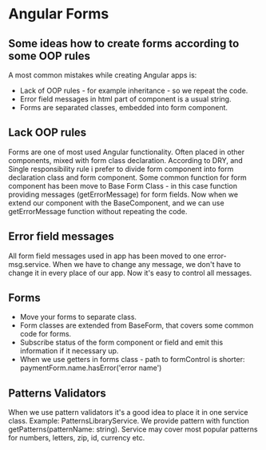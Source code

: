 # Angular Forms

## Some ideas how to create forms according to some OOP rules

A most common mistakes while creating Angular apps is:
- Lack of OOP rules  - for example inheritance - so we repeat the code.
- Error field messages in html part of component is a usual string.
- Forms are separated classes, embedded into form component.

## Lack OOP rules
Forms are one of most used Angular functionality. Often placed in other components, mixed with form class declaration.
According to DRY, and Single responsibility rule i prefer to divide form component into form declaration class and form component.
Some common function for form component  has been move to Base Form Class - in this case function providing messages (getErrorMessage) for form fields.
Now when we extend our component with the BaseComponent, and we can use getErrorMessage function without repeating the code.

## Error field messages
All form field messages used in app has been moved to one error-msg.service.
When we have to change any message, we don't have to change it in every place of our app.
Now it's easy to control all messages. 

## Forms
- Move your forms to separate class.
- Form classes are extended from BaseForm, that covers some common code for forms. 
- Subscribe status of the form component or field and emit this information if it necessary up.
- When we use getters in forms class - path to formControl is shorter: paymentForm.name.hasError('error name')

## Patterns Validators
When we use pattern validators it's a good idea to place it in one service class. Example: PatternsLibraryService.
We provide pattern with function getPatterns(patternName: string).
Service may cover most popular patterns for numbers, letters, zip, id, currency etc.
